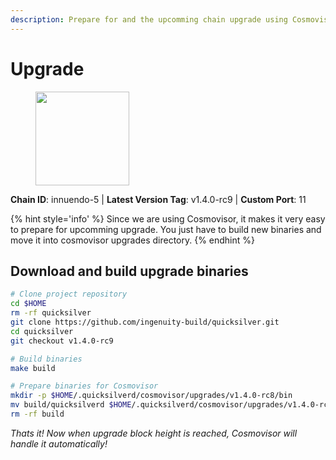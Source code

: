 ```yaml
---
description: Prepare for and the upcomming chain upgrade using Cosmovisor.
---
```


# Upgrade

<figure><img src="https://raw.githubusercontent.com/kj89/testnet_manuals/main/pingpub/logos/quicksilver.png" width="150" alt=""><figcaption></figcaption></figure>

**Chain ID**: innuendo-5 | **Latest Version Tag**: v1.4.0-rc9 | **Custom Port**: 11

{% hint style='info' %}
Since we are using Cosmovisor, it makes it very easy to prepare for upcomming upgrade.
You just have to build new binaries and move it into cosmovisor upgrades directory.
{% endhint %}

## Download and build upgrade binaries

```bash
# Clone project repository
cd $HOME
rm -rf quicksilver
git clone https://github.com/ingenuity-build/quicksilver.git
cd quicksilver
git checkout v1.4.0-rc9

# Build binaries
make build

# Prepare binaries for Cosmovisor
mkdir -p $HOME/.quicksilverd/cosmovisor/upgrades/v1.4.0-rc8/bin
mv build/quicksilverd $HOME/.quicksilverd/cosmovisor/upgrades/v1.4.0-rc8/bin/
rm -rf build
```

*Thats it! Now when upgrade block height is reached, Cosmovisor will handle it automatically!*
